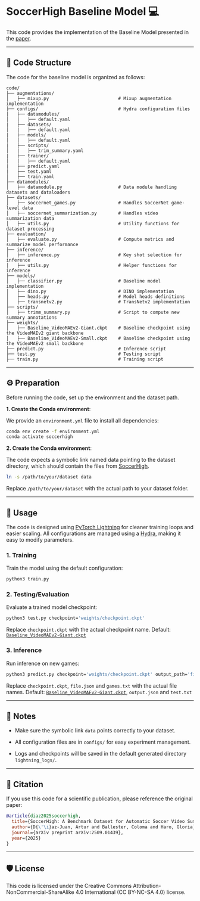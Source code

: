 # SoccerHigh Baseline Model 💻

This code provides the implementation of the Baseline Model presented in the [paper](https://arxiv.org/pdf/2509.01439).

---

## 📂 Code Structure

The code for the baseline model is organized as follows:

```text
code/
├── augmentations/           
│   ├── mixup.py                          # Mixup augmentation implementation
├── configs/                              # Hydra configuration files
|   ├── datamodules/
│   |   ├── default.yaml
|   ├── datasets/
│   |   ├── default.yaml
|   ├── models/
│   |   ├── default.yaml
|   ├── scripts/
│   |   ├── trim_summary.yaml
|   ├── trainer/
│   |   ├── default.yaml
|   ├── predict.yaml
|   ├── test.yaml
│   ├── train.yaml
├── datamodules/             
│   ├── datamodule.py                     # Data module handling datasets and dataloaders
├── datasets/                
│   ├── soccernet_games.py                # Handles SoccerNet game-level data
│   ├── soccernet_summarization.py        # Handles video summarization data
│   ├── utils.py                          # Utility functions for dataset processing
├── evaluation/              
│   ├── evaluate.py                       # Compute metrics and summarize model performance
├── inference/               
│   ├── inference.py                      # Key shot selection for inference
│   ├── utils.py                          # Helper functions for inference
├── models/                  
│   ├── classifier.py                     # Baseline model implementation
│   ├── dino.py                           # DINO implementation
│   ├── heads.py                          # Model heads definitions
│   ├── transnetv2.py                     # TransNetv2 implementation
├── scripts/                 
│   ├── trimm_summary.py                  # Script to compute new summary annotations
├── weights/
│   ├── Baseline_VideoMAEv2-Giant.ckpt    # Baseline checkpoint using the VideoMAEv2 giant backbone 
│   ├── Baseline_VideoMAEv2-Small.ckpt    # Baseline checkpoint using the VideoMAEv2 small backbone       
├── predict.py                            # Inference script
├── test.py                               # Testing script
├── train.py                              # Training script
```

---

## ⚙️ Preparation

Before running the code, set up the environment and the dataset path.

**1. Create the Conda environment**:

We provide an `environment.yml` file to install all dependencies:

```bash
conda env create -f environment.yml
conda activate soccerhigh
```

**2. Create the Conda environment**:

The code expects a symbolic link named data pointing to the dataset directory, which should contain the files from [SoccerHigh](https://github.com/IPCV/SoccerHigh/tree/main/dataset).

```bash
ln -s /path/to/your/dataset data
```

Replace `/path/to/your/dataset` with the actual path to your dataset folder.

---


## 🚀 Usage

The code is designed using [PyTorch Lightning](https://lightning.ai/) for cleaner training loops and easier scaling.
All configurations are managed using a [Hydra](https://hydra.cc/), making it easy to modify parameters.

### 1. Training

Train the model using the default configuration:

```bash
python3 train.py
```

### 2. Testing/Evaluation

Evaluate a trained model checkpoint:

```bash
python3 test.py checkpoint='weights/checkpoint.ckpt'
```

Replace `checkpoint.ckpt` with the actual checkpoint name. Default: [`Baseline_VideoMAEv2-Giant.ckpt`](https://github.com/IPCV/SoccerHigh/blob/main/code/weights/Baseline_VideoMAEv2-Giant.ckpt)

### 3. Inference

Run inference on new games:

```bash
python3 predict.py checkpoint='weights/checkpoint.ckpt' output_path='file.json' datamodule.predict.dataset.game_list='/data/games.txt'
```

Replace `checkpoint.ckpt`, `file.json` and `games.txt` with the actual file names. Default: [`Baseline_VideoMAEv2-Giant.ckpt`](https://github.com/IPCV/SoccerHigh/blob/main/code/weights/Baseline_VideoMAEv2-Giant.ckpt), `output.json` and `test.txt`

---

## 🔗 Notes

- Make sure the symbolic link `data` points correctly to your dataset.

- All configuration files are in `configs/` for easy experiment management.

- Logs and checkpoints will be saved in the default generated directory `lightning_logs/`.

---

## 📖 Citation

If you use this code for a scientific publication, please reference the original paper:

```bibtex
@article{diaz2025soccerhigh,
  title={SoccerHigh: A Benchmark Dataset for Automatic Soccer Video Summarization},
  author={D{\'\i}az-Juan, Artur and Ballester, Coloma and Haro, Gloria},
  journal={arXiv preprint arXiv:2509.01439},
  year={2025}
}
```
---

## 🛡️ License

This code is licensed under the Creative Commons Attribution-NonCommercial-ShareAlike 4.0 International (CC BY-NC-SA 4.0) license.